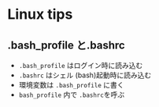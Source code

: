 # Linux tips

## .bash_profile と.bashrc

- `.bash_profile` はログイン時に読み込む
- `.bashrc` はシェル (bash)起動時に読み込む
- 環境変数は `.bash_profile` に書く
- `bash_profile` 内で `.bashrc`を呼ぶ
